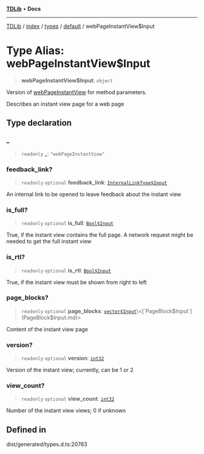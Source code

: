 [**TDLib**](../../../../../../README.md) • **Docs**

***

[TDLib](../../../../../../modules.md) / [index](../../../../../README.md) / [types](../../../README.md) / [default](../README.md) / webPageInstantView$Input

# Type Alias: webPageInstantView$Input

> **webPageInstantView$Input**: `object`

Version of [webPageInstantView](webPageInstantView-1.md) for method parameters.

Describes an instant view page for a web page

## Type declaration

### \_

> `readonly` **\_**: `"webPageInstantView"`

### feedback\_link?

> `readonly` `optional` **feedback\_link**: [`InternalLinkType$Input`](InternalLinkType$Input.md)

An internal link to be opened to leave feedback about the instant view

### is\_full?

> `readonly` `optional` **is\_full**: [`Bool$Input`](Bool$Input.md)

True, if the instant view contains the full page. A network request might be needed to get the full instant view

### is\_rtl?

> `readonly` `optional` **is\_rtl**: [`Bool$Input`](Bool$Input.md)

True, if the instant view must be shown from right to left

### page\_blocks?

> `readonly` `optional` **page\_blocks**: [`vector$Input`](vector$Input.md)\<[`PageBlock$Input`](PageBlock$Input.md)\>

Content of the instant view page

### version?

> `readonly` `optional` **version**: [`int32`](int32-1.md)

Version of the instant view; currently, can be 1 or 2

### view\_count?

> `readonly` `optional` **view\_count**: [`int32`](int32-1.md)

Number of the instant view views; 0 if unknown

## Defined in

dist/generated/types.d.ts:20763
